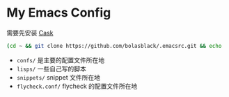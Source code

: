 # My Emacs Config

需要先安装 [Cask](https://github.com/cask/cask)

```sh
(cd ~ && git clone https://github.com/bolasblack/.emacsrc.git && echo '(load "~/.emacsrc/init.el")' >> .emacs && cask --path ~/.emacsrc install)
```

* `confs/` 是主要的配置文件所在地
* `lisps/` 一些自己写的脚本
* `snippets/` snippet 文件所在地
* `flycheck.conf/` flycheck 的配置文件所在地
